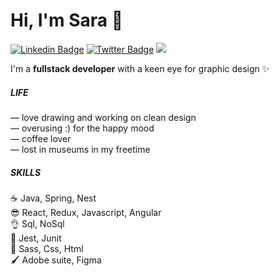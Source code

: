 # Hi, I'm Sara 👋
[![Linkedin Badge](https://img.shields.io/badge/-LinkedIn-0e76a8?style=flat-square&logo=Linkedin&logoColor=white)](https://www.linkedin.com/in/hisarandre/)
[![Twitter Badge](https://img.shields.io/badge/-Twitter-00acee?style=flat-square&logo=Twitter&logoColor=white)](https://twitter.com/hisarandre)
![](https://visitor-badge.glitch.me/badge?page_id=hisarandre&style=flat-square&color=0088cc)

I'm a **fullstack developer** with a keen eye for graphic design ✨<br>

##### LIFE
— love drawing and working on clean design <br>
— overusing :) for the happy mood <br>
— coffee lover <br>
— lost in museums in my freetime<br>

##### SKILLS
:coffee:         Java, Spring, Nest <br>
:sunglasses:     React, Redux, Javascript, Angular <br>
:ok_hand:        Sql, NoSql <br>
:eyes:           Jest, Junit <br>
:nail_care:      Sass, Css, Html <br>
:paintbrush:     Adobe suite, Figma <br>
